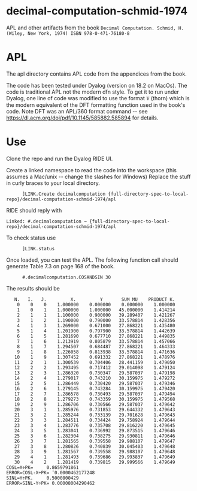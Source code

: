 # decimal-computation-schmid-1974
APL and other artifacts from the book `Decimal Computation. Schmid, H. (Wiley, New York, 1974) ISBN 978-0-471-76180-8`

# APL

The apl directory contains APL code from the appendices from the book.

The code has been tested under Dyalog (version on 18.2 on MacOs). The code is traditional APL not the modern dfn style. To get it to run under Dyalog, one line of code was modified to use the format ⍕ (thorn) which is the modern equivalent of the DFT formatting function used in the book's code. Note DFT was an APL/360 format command -- see https://dl.acm.org/doi/pdf/10.1145/585882.585894 for details.

# Use

Clone the repo and run the Dyalog RIDE UI.

Create a linked namespace to read the code into the workspace (this assumes a Mac/unix -- change the slashes for Windows) Replace the stuff in curly braces to your local directory.
```
      ]LINK.Create decimalcomputation {full-directory-spec-to-local-repo}/decimal-computation-schmid-1974/apl
```
RIDE should reply with
```
Linked: #.decimalcomputation → {full-directory-spec-to-local-repo}/decimal-computation-schmid-1974/apl
```

To check status use
```
      ]LINK.status
 ```
      
Once loaded, you can test the APL. The following function call should generate Table 7.3 on page 168 of the book.

```
      #.decimalcomputation.COSANDSIN 30
```
The results should be
```
   N.   I.   J.         X.         Y       SUM MU    PRODUCT K. 
    0    0    0    1.000000    0.000000    0.000000    1.000000
    1    0    1    1.000000    1.000000   45.000000    1.414214
    2    1    1    1.100000    0.900000   39.289407    1.421267
    3    1    2    1.190000    0.790000   33.578814    1.428356
    4    1    3    1.269000    0.671000   27.868221    1.435480
    5    1    4    1.201900    0.797900   33.578814    1.442639
    6    1    5    1.281690    0.677710   27.868221    1.449835
    7    1    6    1.213919    0.805879   33.578814    1.457066
    8    1    7    1.294507    0.684487   27.868221    1.464333
    9    1    8    1.226058    0.813938   33.578814    1.471636
   10    1    9    1.307452    0.691332   27.868221    1.478976
   11    2    1    1.300539    0.704406   28.441159    1.479050
   12    2    2    1.293495    0.717412   29.014098    1.479124
   13    2    3    1.286320    0.730347   29.587037    1.479198
   14    2    4    1.279017    0.743210   30.159975    1.479272
   15    2    5    1.286449    0.730420   29.587037    1.479346
   16    2    6    1.279145    0.743284   30.159975    1.479420
   17    2    7    1.286578    0.730493   29.587037    1.479494
   18    2    8    1.279273    0.743359   30.159975    1.479568
   19    2    9    1.286706    0.730566   29.587037    1.479642
   20    3    1    1.285976    0.731853   29.644332    1.479643
   21    3    2    1.285244    0.733139   29.701628    1.479643
   22    3    3    1.284511    0.734424   29.758924    1.479644
   23    3    4    1.283776    0.735708   29.816220    1.479645
   24    3    5    1.283041    0.736992   29.873515    1.479646
   25    3    6    1.282304    0.738275   29.930811    1.479646
   26    3    7    1.281565    0.739558   29.988107    1.479647
   27    3    8    1.280826    0.740839   30.045403    1.479648
   28    3    9    1.281567    0.739558   29.988107    1.479648
   29    4    1    1.281493    0.739686   29.993837    1.479649
   30    4    2    1.281419    0.739815   29.999566    1.479649
COSL=X÷PK=     0.8659791861
ERROR=COSL-X÷PK= ¯0.0000462177248
SINL=Y÷PK.     0.5000800429
ERROR=SINL-Y÷PK= 0.00008004290462
      